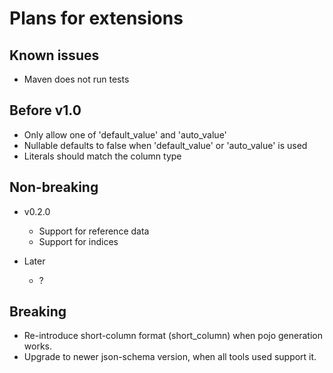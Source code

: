 
Plans for extensions
===============================

Known issues
-------------------------------

* Maven does not run tests

Before v1.0
-------------------------------

* Only allow one of 'default_value' and 'auto_value'
* Nullable defaults to false when 'default_value' or 'auto_value' is used
* Literals should match the column type

Non-breaking
-------------------------------

* v0.2.0

  - Support for reference data
  - Support for indices

* Later

  - ?

Breaking
-------------------------------

* Re-introduce short-column format (short_column) when pojo generation works.
* Upgrade to newer json-schema version, when all tools used support it.

